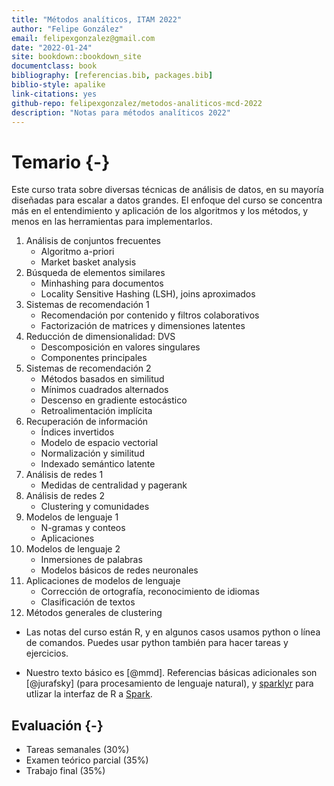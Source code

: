 ```yaml
--- 
title: "Métodos analíticos, ITAM 2022"
author: "Felipe González"
email: felipexgonzalez@gmail.com
date: "2022-01-24"
site: bookdown::bookdown_site
documentclass: book
bibliography: [referencias.bib, packages.bib]
biblio-style: apalike
link-citations: yes
github-repo: felipexgonzalez/metodos-analiticos-mcd-2022
description: "Notas para métodos analíticos 2022"
---
```


# Temario {-}

Este curso trata sobre diversas técnicas de análisis de datos, en su mayoría diseñadas
para escalar a datos grandes. El enfoque del curso se concentra más en el entendimiento y 
aplicación de los algoritmos y los métodos, y menos en las herramientas para implementarlos. 

1. Análisis de conjuntos frecuentes
    - Algoritmo a-priori
    - Market basket analysis
2. Búsqueda de elementos similares
    - Minhashing para documentos
    - Locality Sensitive Hashing (LSH), joins aproximados
3. Sistemas de recomendación 1
    - Recomendación por contenido y filtros colaborativos
    - Factorización de matrices y dimensiones latentes
4. Reducción de dimensionalidad: DVS
    - Descomposición en valores singulares
    - Componentes principales
5. Sistemas de recomendación 2
    - Métodos basados en similitud
    - Mínimos cuadrados alternados
    - Descenso en gradiente estocástico
    - Retroalimentación implícita
6. Recuperación de información
    - Índices invertidos
    - Modelo de espacio vectorial
    - Normalización y similitud
    - Indexado semántico latente
7. Análisis de redes 1
    - Medidas de centralidad y pagerank
8. Análisis de redes 2
    - Clustering y comunidades
9. Modelos de lenguaje 1
    - N-gramas y conteos
    - Aplicaciones
10. Modelos de lenguaje 2
    - Inmersiones de palabras
    - Modelos básicos de redes neuronales
11. Aplicaciones de modelos de lenguaje
    - Corrección de ortografía, reconocimiento de idiomas
    - Clasificación de textos
12. Métodos generales de clustering

- Las notas del curso están R, y en algunos casos usamos python o línea de comandos. Puedes usar python también para hacer tareas y ejercicios. 

- Nuestro texto básico es [@mmd]. Referencias básicas adicionales son
[@jurafsky] (para procesamiento de lenguaje natural), y [sparklyr](https://therinspark.com/) para
utlizar la interfaz de R a [Spark](https://spark.apache.org). 

## Evaluación {-}

- Tareas semanales (30%)
- Examen teórico parcial (35%)
- Trabajo final (35%)
